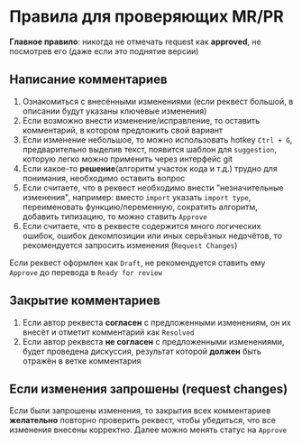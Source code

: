 # Правила для проверяющих MR/PR

**Главное правило**: никогда не отмечать request как **approved**, не посмотрев его (даже если это поднятие версии)

## Написание комментариев

1.  Ознакомиться с внесёнными изменениями (если реквест большой, в описании будут указаны ключевые изменения)
1.  Если возможно внести изменение/исправление, то оставить комментарий, в котором предложить свой вариант
1.  Если изменение небольшое, то можно использовать hotkey `Ctrl + G`, предварительно выделив текст, появится шаблон для `suggestion`, которую легко можно применить через интерфейс git
1.  Если какое-то **решение**(алгоритм участок кода и т.д.) трудно для понимания, необходимо оставить вопрос
1.  Если считаете, что в реквест необходимо внести "незначительные изменения", например: вместо `import` указать `import type`, переименовать функцию/переменную, сократить алгоритм, добавить типизацию, то можно ставить `Approve`
1.  Если считаете, что в реквесте содержится много логических ошибок, ошибок декомпозиции или иных серьёзных недочётов, то рекомендуется запросить изменения (`Request Changes`)

Если реквест оформлен как `Draft`, не рекомендуется ставить ему `Approve` до перевода в `Ready for review`

## Закрытие комментариев

1.  Если автор реквеста **согласен** с предложенными изменениям, он их внесёт и отметит комментарий как `Resolved`
1.  Если автор реквеста **не согласен** с предложенными изменениями, будет проведена дискуссия, результат которой **должен** быть отражён в ветке комментария

## Если изменения запрошены (request changes)

Если были запрошены изменения, то закрытия всех комментариев **желательно** повторно проверить реквест, чтобы убедиться, что все изменения внесены корректно. Далее можно менять статус на `Approve`
